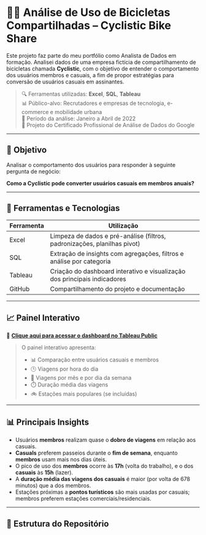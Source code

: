 # 🚴‍♂️ Análise de Uso de Bicicletas Compartilhadas – Cyclistic Bike Share

Este projeto faz parte do meu portfólio como Analista de Dados em formação. Analisei dados de uma empresa fictícia de compartilhamento de bicicletas chamada **Cyclistic**, com o objetivo de entender o comportamento dos usuários membros e casuais, a fim de propor estratégias para conversão de usuários casuais em assinantes.

> 🔍 Ferramentas utilizadas: **Excel**, **SQL**, **Tableau**  
> 📊 Público-alvo: Recrutadores e empresas de tecnologia, e-commerce e mobilidade urbana  
> 📅 Período da análise: Janeiro a Abril de 2022  
> 📌 Projeto do Certificado Profissional de Análise de Dados do Google

---

## 📌 Objetivo

Analisar o comportamento dos usuários para responder à seguinte pergunta de negócio:

**Como a Cyclistic pode converter usuários casuais em membros anuais?**

---

## 🧰 Ferramentas e Tecnologias

| Ferramenta   | Utilização                                                                 |
|--------------|-----------------------------------------------------------------------------|
| Excel        | Limpeza de dados e pré-análise (filtros, padronizações, planilhas pivot)   |
| SQL          | Extração de insights com agregações, filtros e análise por categoria        |
| Tableau      | Criação do dashboard interativo e visualização dos principais indicadores   |
| GitHub       | Compartilhamento do projeto e documentação                                 |

---

## 📈 Painel Interativo

🔗 **[Clique aqui para acessar o dashboard no Tableau Public](https://public.tableau.com/views/DadosBikeCyclist/AnlisedeUsodeBicicletas-CyclisticBikeShare?:language=pt-BR&:sid=&:redirect=auth&:display_count=n&:origin=viz_share_link)**

> O painel interativo apresenta:
> - 📊 Comparação entre usuários casuais e membros
> - 🕒 Viagens por hora do dia
> - 📅 Viagens por mês e por dia da semana
> - ⏱️ Duração média das viagens
> - 🚲 Estações mais populares (se incluídas)

---

## 📊 Principais Insights

- Usuários **membros** realizam quase o **dobro de viagens** em relação aos casuais.
- **Casuals** preferem passeios durante o **fim de semana**, enquanto **membros** usam mais nos dias úteis.
- O pico de uso dos **membros** ocorre às **17h** (volta do trabalho), e o dos **casuais** às **15h** (lazer).
- A **duração média das viagens dos casuais** é maior (por volta de 678 minutos) que a dos membros.
- Estações próximas a **pontos turísticos** são mais usadas por casuais; membros preferem estações comerciais/residenciais.

---

## 📁 Estrutura do Repositório

